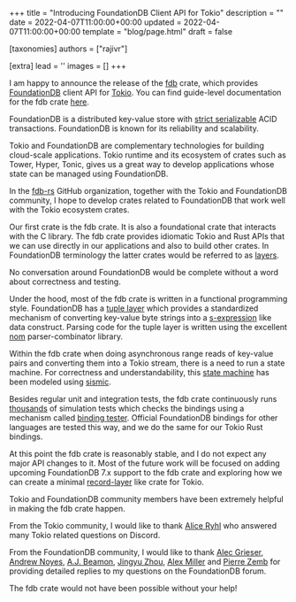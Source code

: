 +++
title = "Introducing FoundationDB Client API for Tokio"
description = ""
date = 2022-04-07T11:00:00+00:00
updated = 2022-04-07T11:00:00+00:00
template = "blog/page.html"
draft = false

[taxonomies]
authors = ["rajivr"]

[extra]
lead = ''
images = []
+++

I am happy to announce the release of the
[fdb](https://docs.rs/fdb/0.2.1/fdb/) crate, which provides
[FoundationDB](https://www.foundationdb.org/) client API for
[Tokio](https://tokio.rs/). You can find guide-level documentation for
the fdb crate [here](@/docs/crate-fdb/prerequisites.md).

FoundationDB is a distributed key-value store with [strict
serializable](https://jepsen.io/consistency) ACID
transactions. FoundationDB is known for its reliability and
scalability.

Tokio and FoundationDB are complementary technologies for building
cloud-scale applications. Tokio runtime and its ecosystem of crates
such as Tower, Hyper, Tonic, gives us a great way to develop
applications whose state can be managed using FoundationDB.

In the [fdb-rs](https://github.com/fdb-rs/) GitHub organization,
together with the Tokio and FoundationDB community, I hope to develop
crates related to FoundationDB that work well with the Tokio ecosystem
crates.

Our first crate is the fdb crate. It is also a foundational crate that
interacts with the C library. The fdb crate provides idiomatic Tokio
and Rust APIs that we can use directly in our applications and also to
build other crates. In FoundationDB terminology the latter crates
would be referred to as
[layers](https://apple.github.io/foundationdb/layer-concept.html).

No conversation around FoundationDB would be complete without a word
about correctness and testing.

Under the hood, most of the fdb crate is written in a functional
programming style. FoundationDB has a [tuple
layer](https://apple.github.io/foundationdb/api-python.html#api-python-tuple-layer)
which provides a standardized mechanism of converting key-value byte
strings into a
[s-expression](https://en.wikipedia.org/wiki/S-expression) like data
construct. Parsing code for the tuple layer is written using the
excellent [nom](https://github.com/Geal/nom) parser-combinator
library.

Within the fdb crate when doing asynchronous range reads of key-value
pairs and converting them into a Tokio stream, there is a need to run
a state machine. For correctness and understandability, this [state
machine](https://github.com/fdb-rs/fdb/blob/fdb-0.2.1/fdb/sismic/range_result_state_machine.yaml)
has been modeled using
[sismic](https://sismic.readthedocs.io/en/latest/).

Besides regular unit and integration tests, the fdb crate continuously
runs
[thousands](https://github.com/fdb-rs/fdb/actions/workflows/schedule-6_3_23.yml)
of simulation tests which checks the bindings using a mechanism called
[binding
tester](https://github.com/apple/foundationdb/blob/6.3.23/bindings/bindingtester/spec/bindingApiTester.md). Official
FoundationDB bindings for other languages are tested this way, and we
do the same for our Tokio Rust bindings.

At this point the fdb crate is reasonably stable, and I do not expect
any major API changes to it. Most of the future work will be focused
on adding upcoming FoundationDB 7.x support to the fdb crate and
exploring how we can create a minimal
[record-layer](https://foundationdb.github.io/fdb-record-layer/) like
crate for Tokio.

Tokio and FoundationDB community members have been extremely helpful
in making the fdb crate happen.

From the Tokio community, I would like to thank [Alice
Ryhl](https://ryhl.io/) who answered many Tokio related questions on
Discord.

From the FoundationDB community, I would like to thank [Alec
Grieser](https://forums.foundationdb.org/u/alloc), [Andrew
Noyes](https://forums.foundationdb.org/u/andrew.noyes),
[A.J. Beamon](https://forums.foundationdb.org/u/ajbeamon), [Jingyu
Zhou](https://forums.foundationdb.org/u/jzhou), [Alex
Miller](https://forums.foundationdb.org/u/alexmiller) and [Pierre
Zemb](https://forums.foundationdb.org/u/PierreZ) for providing
detailed replies to my questions on the FoundationDB forum.

The fdb crate would not have been possible without your help!

